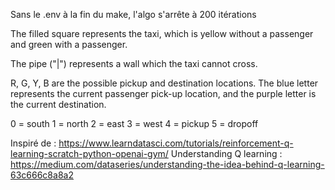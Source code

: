 Sans le .env à la fin du make, l'algo s'arrête à 200 itérations

The filled square represents the taxi, which is yellow without a passenger and green with a passenger.

The pipe ("|") represents a wall which the taxi cannot cross.

R, G, Y, B are the possible pickup and destination locations. The blue letter represents the current passenger pick-up location, and the purple letter is the current destination.

0 = south
1 = north
2 = east
3 = west
4 = pickup
5 = dropoff

Inspiré de : https://www.learndatasci.com/tutorials/reinforcement-q-learning-scratch-python-openai-gym/
Understanding Q learning : https://medium.com/dataseries/understanding-the-idea-behind-q-learning-63c666c8a8a2
